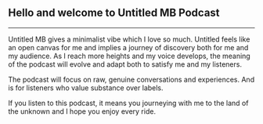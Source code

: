 
## Hello and welcome to Untitled MB Podcast
********************************************
Untitled MB gives a minimalist vibe which I love so much. Untitled feels like an open canvas for me and implies a journey of discovery both for me and my audience. As I reach more heights and my voice develops, the meaning of the podcast will evolve and adapt both to satisfy me and my listeners. 

The podcast will focus on raw, genuine conversations and experiences. And is for listeners who value substance over labels.

If you listen to this podcast, it means you journeying with me to the land of the unknown and I hope you enjoy every ride.
